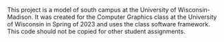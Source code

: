 This project is a model of south campus at the University of Wisconsin-Madison. It was created for the Computer Graphics class at the University of Wisconsin in Spring of 2023 and uses the class software framework. This code should not be copied for other student assignments.
